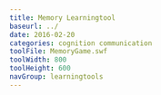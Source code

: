 ```yaml
---
title: Memory Learningtool
baseurl: ../
date: 2016-02-20
categories: cognition communication
toolFile: MemoryGame.swf
toolWidth: 800
toolHeight: 600
navGroup: learningtools
---
```

